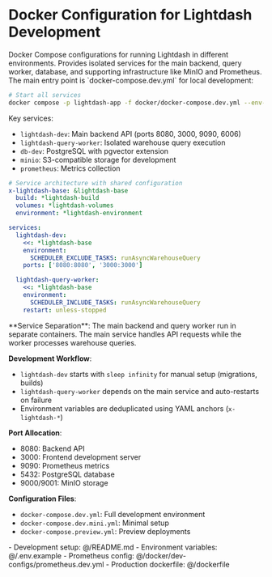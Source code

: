# Docker Configuration for Lightdash Development

<summary>
Docker Compose configurations for running Lightdash in different environments. Provides isolated services for the main backend, query worker, database, and supporting infrastructure like MinIO and Prometheus.
</summary>

<howToUse>
The main entry point is `docker-compose.dev.yml` for local development:

```bash
# Start all services
docker compose -p lightdash-app -f docker/docker-compose.dev.yml --env-file .env.development.local up --detach --remove-orphans
```

Key services:

-   `lightdash-dev`: Main backend API (ports 8080, 3000, 9090, 6006)
-   `lightdash-query-worker`: Isolated warehouse query execution
-   `db-dev`: PostgreSQL with pgvector extension
-   `minio`: S3-compatible storage for development
-   `prometheus`: Metrics collection

</howToUse>

<codeExample>

```yaml
# Service architecture with shared configuration
x-lightdash-base: &lightdash-base
  build: *lightdash-build
  volumes: *lightdash-volumes
  environment: *lightdash-environment

services:
  lightdash-dev:
    <<: *lightdash-base
    environment:
      SCHEDULER_EXCLUDE_TASKS: runAsyncWarehouseQuery
    ports: ['8080:8080', '3000:3000']

  lightdash-query-worker:
    <<: *lightdash-base
    environment:
      SCHEDULER_INCLUDE_TASKS: runAsyncWarehouseQuery
    restart: unless-stopped
```

</codeExample>

<importantToKnow>
**Service Separation**: The main backend and query worker run in separate containers. The main service handles API requests while the worker processes warehouse queries.

**Development Workflow**:

-   `lightdash-dev` starts with `sleep infinity` for manual setup (migrations, builds)
-   `lightdash-query-worker` depends on the main service and auto-restarts on failure
-   Environment variables are deduplicated using YAML anchors (`x-lightdash-*`)

**Port Allocation**:

-   8080: Backend API
-   3000: Frontend development server
-   9090: Prometheus metrics
-   5432: PostgreSQL database
-   9000/9001: MinIO storage

**Configuration Files**:

-   `docker-compose.dev.yml`: Full development environment
-   `docker-compose.dev.mini.yml`: Minimal setup
-   `docker-compose.preview.yml`: Preview deployments

</importantToKnow>

<links>
- Development setup: @/README.md
- Environment variables: @/.env.example
- Prometheus config: @/docker/dev-configs/prometheus.dev.yml
- Production dockerfile: @/dockerfile
</links>
